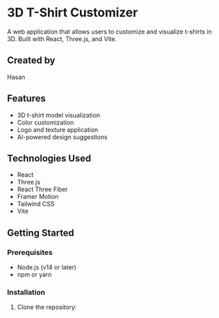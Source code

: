 # 3D T-Shirt Customizer

A web application that allows users to customize and visualize t-shirts in 3D. Built with React, Three.js, and Vite.

## Created by
Hasan

## Features

- 3D t-shirt model visualization
- Color customization
- Logo and texture application
- AI-powered design suggestions

## Technologies Used

- React
- Three.js
- React Three Fiber
- Framer Motion
- Tailwind CSS
- Vite

## Getting Started

### Prerequisites

- Node.js (v14 or later)
- npm or yarn

### Installation

1. Clone the repository:

